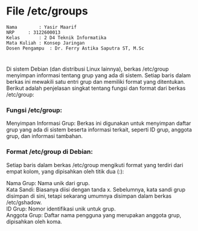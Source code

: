 # File /etc/groups

    Nama		: Yasir Maarif
    NRP		: 3122600013
    Kelas		: 2 D4 Teknik Informatika
    Mata Kuliah	: Konsep Jaringan
    Dosen Pengampu	: Dr. Ferry Astika Saputra ST, M.Sc

#

Di sistem Debian (dan distribusi Linux lainnya), berkas /etc/group menyimpan informasi tentang grup yang ada di sistem. Setiap baris dalam berkas ini mewakili satu entri grup dan memiliki format yang ditentukan. Berikut adalah penjelasan singkat tentang fungsi dan format dari berkas /etc/group:

### Fungsi /etc/group:

Menyimpan Informasi Grup: Berkas ini digunakan untuk menyimpan daftar grup yang ada di sistem beserta informasi terkait, seperti ID grup, anggota grup, dan informasi tambahan.

### Format /etc/group di Debian:

Setiap baris dalam berkas /etc/group mengikuti format yang terdiri dari empat kolom, yang dipisahkan oleh titik dua (:):

Nama Grup: Nama unik dari grup.\
Kata Sandi: Biasanya diisi dengan tanda x. Sebelumnya, kata sandi grup disimpan di sini, tetapi sekarang umumnya disimpan dalam berkas /etc/gshadow.\
ID Grup: Nomor identifikasi unik untuk grup.\
Anggota Grup: Daftar nama pengguna yang merupakan anggota grup, dipisahkan oleh koma.
